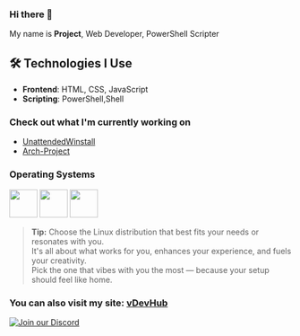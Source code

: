 ### Hi there 👋

My name is **Project**, Web Developer, PowerShell Scripter

## 🛠️ Technologies I Use

- **Frontend**: HTML, CSS, JavaScript
- **Scripting**: PowerShell,Shell

### Check out what I'm currently working on

- [UnattendedWinstall](https://github.com/deadproject/UnattendedWinstall)
- [Arch-Project](https://github.com/deadproject/Arch-Project) 

### Operating Systems
<img src="https://banner2.cleanpng.com/20180414/req/avftib6f2.webp" width="50" height="50"> <img src="https://www.debian.org/logos/openlogo-nd.svg" width="50" height="50"> <img src="https://encrypted-tbn0.gstatic.com/images?q=tbn:ANd9GcRuYypmGR91DF2fvasAhTRnYRNl0pmT4cnWnA&s" width="50" height="50">

> **Tip:** Choose the Linux distribution that best fits your needs or resonates with you.  
> It's all about what works for you, enhances your experience, and fuels your creativity.  
> Pick the one that vibes with you the most — because your setup should feel like home.

### You can also visit my site: [vDevHub](https://vdevhub.pages.dev/)
[![Join our Discord](https://img.shields.io/badge/Join_Our_Discord-7289DA?style=for-the-badge&logo=discord&logoColor=white)](https://discord.gg/EzHu6tw5PQ) 

